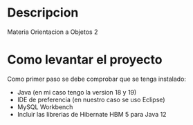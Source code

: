 # Descripcion
Materia Orientacion a Objetos 2

# Como levantar el proyecto
Como primer paso se debe comprobar que se tenga instalado:
- Java (en mi caso tengo la version 18 y 19)
- IDE de preferencia (en nuestro caso se uso Eclipse)
- MySQL Workbench 
- Incluir las librerias de Hibernate HBM 5 para Java 12
